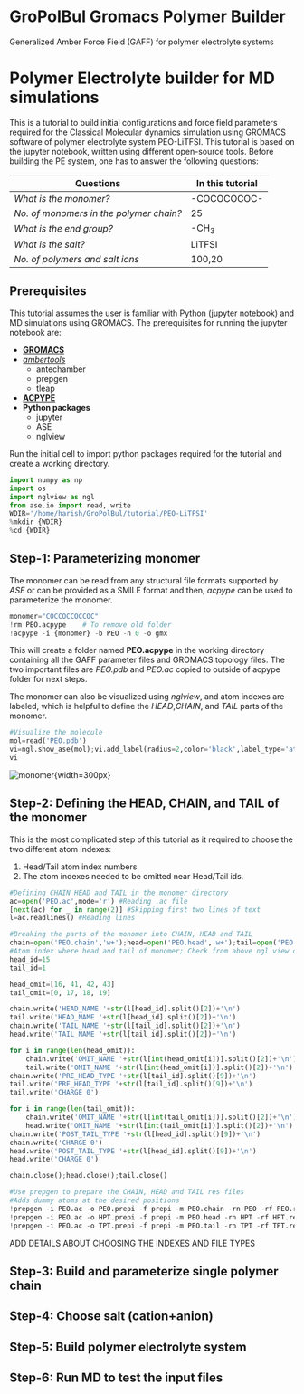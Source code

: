 # GroPolBul Gromacs Polymer Builder
Generalized Amber Force Field (GAFF) for polymer electrolyte systems

# Polymer Electrolyte builder for MD simulations

This is a tutorial to build initial configurations and force field parameters required for the Classical Molecular dynamics simulation using GROMACS software of polymer electrolyte system PEO-LiTFSI. This tutorial is based on the jupyter notebook, written using different open-source tools. Before building the PE system, one has to answer the following questions:

Questions | In this tutorial
-------- | ----------------
*What is the monomer?* | -COCOCOCOC-
*No. of monomers in the polymer chain?* | 25
*What is the end group?* | -CH$_3$
*What is the salt?* | LiTFSI
*No. of polymers and salt ions* | 100,20

## Prerequisites

This tutorial assumes the user is familiar with Python (jupyter notebook) and MD simulations using GROMACS. The prerequisites for running the jupyter notebook are:

* [**GROMACS**](https://www.gromacs.org/)
* [*ambertools*](https://ambermd.org/AmberTools.php)
  	* antechamber
  	* prepgen
  	* tleap
* [**ACPYPE**](https://pypi.org/project/acpype/)
* **Python packages** 
    * jupyter
    * ASE
    * nglview

Run the initial cell to import python packages required for the tutorial and create a working directory.
```python
import numpy as np
import os
import nglview as ngl
from ase.io import read, write
WDIR='/home/harish/GroPolBul/tutorial/PEO-LiTFSI'
%mkdir {WDIR}
%cd {WDIR}
```

## Step-1: Parameterizing monomer
The monomer can be read from any structural file formats supported by *ASE* or can be provided as a SMILE format and then, *acpype* can be used to parameterize the monomer.
```python
monomer="COCCOCCOCCOC"
!rm PEO.acpype    # To remove old folder
!acpype -i {monomer} -b PEO -n 0 -o gmx
```
This will create a folder named **PEO.acpype** in the working directory containing all the GAFF parameter files and GROMACS topology files. The two important files are *PEO.pdb* and *PEO.ac* copied to outside of acpype folder for next steps.

The monomer can also be visualized using *nglview*, and atom indexes are labeled, which is helpful to define the *HEAD*,*CHAIN*, and *TAIL* parts of the monomer.

```python
#Visualize the molecule
mol=read('PEO.pdb')
vi=ngl.show_ase(mol);vi.add_label(radius=2,color='black',label_type='atomindex')
vi
```

![monomer](./monomer.png){width=300px}


## Step-2: Defining the HEAD, CHAIN, and TAIL of the monomer
This is the most complicated step of this tutorial as it required to choose the two different atom indexes:

1. Head/Tail atom index numbers
2. The atom indexes needed to be omitted near Head/Tail ids.

```python
#Defining CHAIN HEAD and TAIL in the monomer directory
ac=open('PEO.ac',mode='r') #Reading .ac file
[next(ac) for _ in range(2)] #Skipping first two lines of text
l=ac.readlines() #Reading lines

#Breaking the parts of the monomer into CHAIN, HEAD and TAIL
chain=open('PEO.chain','w+');head=open('PEO.head','w+');tail=open('PEO.tail','w+')
#Atom index where head and tail of monomer; Check from above ngl view of mol
head_id=15
tail_id=1

head_omit=[16, 41, 42, 43]
tail_omit=[0, 17, 18, 19]

chain.write('HEAD_NAME '+str(l[head_id].split()[2])+'\n')
tail.write('HEAD_NAME '+str(l[head_id].split()[2])+'\n')
chain.write('TAIL_NAME '+str(l[tail_id].split()[2])+'\n')
head.write('TAIL_NAME '+str(l[tail_id].split()[2])+'\n')

for i in range(len(head_omit)):
	chain.write('OMIT_NAME '+str(l[int(head_omit[i])].split()[2])+'\n')
	tail.write('OMIT_NAME '+str(l[int(head_omit[i])].split()[2])+'\n')
chain.write('PRE_HEAD_TYPE '+str(l[tail_id].split()[9])+'\n')
tail.write('PRE_HEAD_TYPE '+str(l[tail_id].split()[9])+'\n')
tail.write('CHARGE 0')

for i in range(len(tail_omit)):
	chain.write('OMIT_NAME '+str(l[int(tail_omit[i])].split()[2])+'\n')
	head.write('OMIT_NAME '+str(l[int(tail_omit[i])].split()[2])+'\n')
chain.write('POST_TAIL_TYPE '+str(l[head_id].split()[9])+'\n')
chain.write('CHARGE 0')
head.write('POST_TAIL_TYPE '+str(l[head_id].split()[9])+'\n')
head.write('CHARGE 0')

chain.close();head.close();tail.close()

#Use prepgen to prepare the CHAIN, HEAD and TAIL res files
#Adds dummy atoms at the desired positions
!prepgen -i PEO.ac -o PEO.prepi -f prepi -m PEO.chain -rn PEO -rf PEO.res 
!prepgen -i PEO.ac -o HPT.prepi -f prepi -m PEO.head -rn HPT -rf HPT.res 
!prepgen -i PEO.ac -o TPT.prepi -f prepi -m PEO.tail -rn TPT -rf TPT.res 
```

ADD DETAILS ABOUT CHOOSING THE INDEXES AND FILE TYPES

## Step-3: Build and parameterize single polymer chain

## Step-4: Choose salt (cation+anion)

## Step-5: Build polymer electrolyte system

## Step-6: Run MD to test the input files
